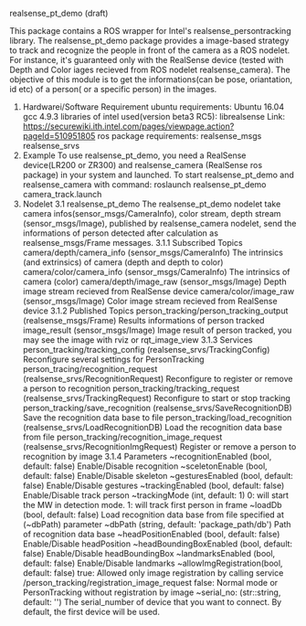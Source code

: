 realsense_pt_demo (draft)

This package contains a ROS wrapper for Intel's realsense_persontracking library. The realsense_pt_demo package provides a image-based strategy to track and recognize the people in front of the camera as a ROS nodelet. For instance, it's guaranteed only with the RealSense device (tested with Depth and Color iages recieved from ROS nodelet realsense_camera). The objective of this module is to get the informations(can be pose, oriantation, id etc) of a person( or a specific person) in the images.  

1. Hardwarei/Software Requirement
  ubuntu requirements:
    Ubuntu 16.04
    gcc 4.9.3
  libraries of intel used(version beta3 RC5):
    librealsense
    Link: https://securewiki.ith.intel.com/pages/viewpage.action?pageId=510951805
  ros package requirements:
    realsense_msgs
    realsense_srvs
2. Example 
   To use realsense_pt_demo, you need a RealSense device(LR200 or ZR300) and realsense_camera (RealSense ros package) in your system and launched.
   To start realsense_pt_demo and realsense_camera with command: 
      roslaunch realsense_pt_demo camera_track.launch
3. Nodelet
  3.1 realsense_pt_demo 
    The realsense_pt_demo nodelet take camera infos(sensor_msgs/CameraInfo), color stream, depth stream (sensor_msgs/Image), published by realsense_camera nodelet, send the informations of person detected after calculation as realsense_msgs/Frame messages.
  3.1.1 Subscribed Topics
    camera/depth/camera_info (sensor_msgs/CameraInfo)
      The intrinsics (and extrinsics) of camera (depth and depth to color)
    camera/color/camera_info (sensor_msgs/CameraInfo)
      The intrinsics of camera (color)
    camera/depth/image_raw (sensor_msgs/Image)
      Depth image stream recieved from RealSense device
    camera/color/image_raw (sensor_msgs/Image)
      Color image stream recieved from RealSense device
  3.1.2 Published Topics
    person_tracking/person_tracking_output (realsense_msgs/Frame)
      Results informations of person tracked
    image_result (sensor_msgs/Image)
      Image result of person tracked, you may see the image with rviz or rqt_image_view
  3.1.3 Services
    person_tracking/tracking_config (realsense_srvs/TrackingConfig)
      Reconfigure several settings for PersonTracking
    person_tracing/recognition_request (realsense_srvs/RecognitionRequest)
      Reconfigure to register or remove a person to recognition 
    person_tracking/tracking_request (realsense_srvs/TrackingRequest)
      Reconfigure to start or stop tracking
    person_tracking/save_recognition (realsense_srvs/SaveRecognitionDB)
      Save the recognition data base to file
    person_tracking/load_recognition (realsense_srvs/LoadRecognitionDB)
      Load the recognition data base from file
    person_tracking/recognition_image_request (realsense_srvs/RecognitionImgRequest)
      Register or remove a person to recognition by image
  3.1.4 Parameters
    ~recognitionEnabled (bool, default: false)
      Enable/Disable recognition
    ~sceletonEnable (bool, default: false)
      Enable/Disable skeleton
    ~gesturesEnabled (bool, default: false)
      Enable/Disable gestures
    ~trackingEnabled (bool, default: false)
      Enable/Disable track person
    ~trackingMode  (int, default: 1)
      0: will start the MW in detection mode.
      1: will track first person in frame
    ~loadDb (bool, default: false)
      Load recognition data base from file specified at (~dbPath) parameter
    ~dbPath (string, default: 'package_path/db')
      Path of recognition data base
    ~headPositionEnabled (bool, default: false)
      Enable/Disable headPosition
    ~headBoundingBoxEnabled (bool, default: false)
      Enable/Disable headBoundingBox
    ~landmarksEnabled (bool, default: false)
      Enable/Disable landmarks
    ~allowImgRegistration(bool, default: false)
      true: Allowed only image registration by calling service /person_tracking/registration_image_request
      false: Normal mode or PersonTracking without registration by image
    ~serial_no: (str::string, default: '') 
      The serial_number of device that you want to connect. By default, the first device will be used.
  
